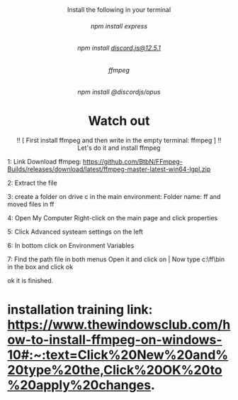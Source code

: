 <div align="center"> Install the following in your terminal </div>


###### <div align="center"> npm install express </div>
###### <div align="center"> npm install discord.js@12.5.1 </div>
###### <div align="center"> ffmpeg </div>
###### <div align="center"> npm install @discordjs/opus </div>


# <div align="center"> Watch out </div>

<div align="center">!! [ First install ffmpeg and then write in the empty terminal: ffmpeg ] !! </div>



<div align="center"> Let's do it and install ffmpeg </div>

1: Link Download ffmpeg: https://github.com/BtbN/FFmpeg-Builds/releases/download/latest/ffmpeg-master-latest-win64-lgpl.zip

2: Extract the file

3: create a folder on drive c in the main environment: Folder name: ff and moved files in
ff

4: Open My Computer Right-click on the main page and click properties

5: Click Advanced systeam settings on the left

6: In bottom click on Environment Variables

7: Find the path file in both menus Open it and click on | Now type c:\ff\bin in the box and click ok 


ok it is finished.

# installation training link: https://www.thewindowsclub.com/how-to-install-ffmpeg-on-windows-10#:~:text=Click%20New%20and%20type%20the,Click%20OK%20to%20apply%20changes.
